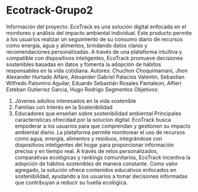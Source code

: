 # Ecotrack-Grupo2
Información del proyecto: EcoTrack es una solución digital enfocada en el monitoreo y análisis del impacto ambiental individual. Este producto permite a los usuarios realizar un seguimiento de su consumo diario de recursos como energía, agua y alimentos, brindando datos claros y recomendaciones personalizadas. A través de una plataforma intuitiva y compatible con dispositivos inteligentes, EcoTrack promueve decisiones sostenibles basadas en datos y fomenta la adopción de hábitos responsables en la vida cotidiana.
Autores:
Chuchon Choquimamani, Jhon Alexander
Hurtado Alfaro, Alexander Gabriel
Palacios Valentin, Sebastian Wilfredo
Palomino Aguilar, Eduardo Sebastián
Rosales Pantaleon, Alfieri Esteban
Gutierrez Garcia, Hugo Rodrigo
Segmentos Objetivos:
1.	Jóvenes adultos interesados en la vida sostenible
2.	Familias con Interés en la Sostenibilidad
3.	Educadores que enseñan sobre sostenibilidad ambiental
Principales caracteristicas ofrecidad por la solucion digital:
EcoTrack busca empoderar a los usuarios para que comprendan y gestionen su impacto ambiental diario. La plataforma permite monitorear el uso de recursos como agua, energía, alimentos y residuos, integrándose con dispositivos inteligentes del hogar para proporcionar información precisa y en tiempo real. A través de retos personalizados, comparativas ecológicas y rankings comunitarios, EcoTrack incentiva la adopción de hábitos sostenibles de manera constante. Como valor agregado, la solución ofrece contenidos educativos enfocados en sostenibilidad, ayudando a los usuarios a tomar decisiones informadas que contribuyan a reducir su huella ecológica.

